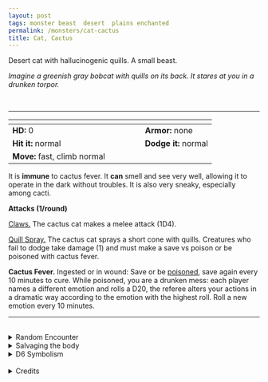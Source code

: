 ```yaml
---
layout: post
tags: monster beast  desert  plains enchanted
permalink: /monsters/cat-cactus
title: Cat, Cactus
---
```


Desert cat with hallucinogenic quills. A small beast.

_Imagine a greenish gray bobcat with quills on its back. It stares at you in a drunken torpor._

<br>

---

|  <span style="display: inline-block; width:250px"></span>  |  |
| -------- | --------|
| **HD:** 0 | **Armor:** none  |
| **Hit it:** normal    | **Dodge it:** normal  |
| **Move:** fast, climb normal     |   | 

It is **immune** to cactus fever. 
It **can** smell and see very well, allowing it to operate in the dark without troubles. It is also very sneaky, especially among cacti.

**Attacks (1/round)**

<ins>Claws.</ins> The cactus cat makes a melee attack (1D4).

<ins>Quill Spray.</ins> The cactus cat sprays a short cone with quills. Creatures who fail to dodge take damage (1) and must make a save vs poison or be poisoned with cactus fever.

<span class="alchemy"> **Cactus Fever.** Ingested or in wound: Save or be [poisoned](/2020/11/10/extra-rules/#conditions), save again every 10 minutes to cure. While poisoned, you are a drunken mess: each player names a different emotion and rolls a D20, the referee alters your actions in a dramatic way according to the emotion with the highest roll. Roll a new emotion every 10 minutes.</span>
<br>

---

<br>

<details markdown="1">
<summary>Random Encounter</summary>

1. **Monster:** 1 cactus cat.
1. **Lair:**  A thicket of slashed cacti, with a strong smell of fermented sap. 1/2 chance there are 2D6 kittens. <br>    &nbsp; OR <br>    **Omen:** A cat's drunken meow, very close.
1. **Spoor:**  A small beast, dead, partially eaten and covered in quills.
1. **Tracks:** Bobcat tracks.
1. **Trace:** A local, extremely drunk and extremely lost.
1. **Trace:** Dried out quill.
</details>

<details markdown="1">
<summary>Salvaging the body</summary>

If the quills are prevented from drying, you can collect the cactus fever venom in it.
</details>

<details markdown="1">
<summary>D6 Symbolism</summary>

In local cultures this beast is a symbol of ...

1. Sun
1. Gardeners
1. Dreams
1. Drunks
1. Witches
1. Sacred
</details>

<br>

<details markdown="1">
<summary>Credits</summary>
The cactus cat is a cryptid from the South-Western United-State. In the myth, it gets drunk and violent on fermented cactus sap. [Richard J. Leblanc Jr](http://savevsdragon.blogspot.com/)’s adaptation in the [Creature Compendium](https://www.drivethrurpg.com/product/147588/CC1-Creature-Compendium) gives it hallucinogenic quills. I say why not both? The drunken confusion mechanic is something my table would enjoy a lot. — SaltyGoo
</details>
